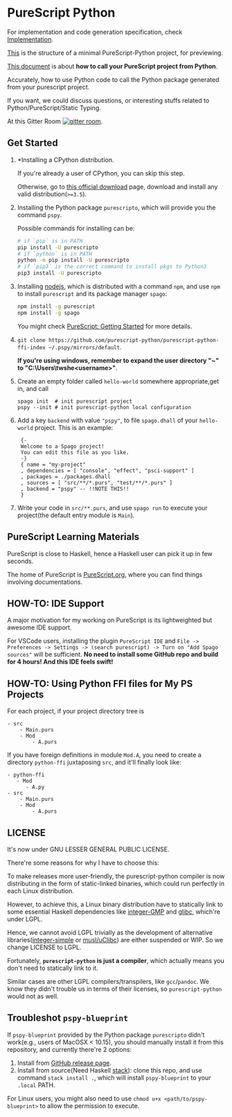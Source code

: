 
# PureScript Python

For implementation and code generation specification, check [Implementation](./Impl.md).

[This](https://github.com/purescript-python/example-hw) is the structure of a minimal PureScript-Python project, for previewing.

[This document](./Calling-PS-From-Python.md) is about **how to call your PureScript project from Python**.

Accurately, how to use Python code to call the Python package generated from your purescript project.

If you want, we could discuss questions, or interesting stuffs related to Python/PureScript/Static Typing.

At this Gitter Room [![gitter room](https://img.shields.io/badge/chat-Tagful&nbsp;Initial-Green.svg?style=flat)](https://gitter.im/reliable-python/community).



## Get Started

1. \*Installing a CPython distribution.

    If you're already a user of CPython, you can skip this step.
    
    Otherwise, go to [this official download](https://www.python.org/downloads/) page,
    download and install any valid distribution(`>=3.5`).

2. Installing the Python package `purescripto`, which will provide you the command `pspy`.

   Possible commands for installing can be:

   ```bash
   # if `pip` is in PATH
   pip install -U purescripto
   # if `python` is in PATH
   python -m pip install -U purescripto
   # if `pip3` is the correct command to install pkgs to Python3
   pip3 install -U purescripto
   ```

4. Installing [nodejs](https://nodejs.org/en/), which is distributed with a command `npm`, and use `npm` to install `purescript` and its package manager `spago`:
   ```bash
   npm install -g purescript
   npm install -g spago
   ```
   You might check [PureScript: Getting Started](https://github.com/purescript/documentation/blob/master/guides/Getting-Started.md) for more details.

5. `git clone https://github.com/purescript-python/purescript-python-ffi-index ~/.pspy/mirrors/default`.

    **If you're using windows, remember to expand the user directory "~" to "C:\Users\twshe\<username>"**.

6. Create an empty folder called `hello-world` somewhere appropriate,get in, and call
   ```
   spago init  # init purescript project
   pspy --init # init purescript-python local configuration
   ```

7. Add a key `backend` with value `"pspy"`, to file `spago.dhall` of your `hello-world` project. This is an example:
  
   ```dhall
    {-
    Welcome to a Spago project!
    You can edit this file as you like.
    -}
    { name = "my-project"
    , dependencies = [ "console", "effect", "psci-support" ]
    , packages = ./packages.dhall
    , sources = [ "src/**/*.purs", "test/**/*.purs" ]
    , backend = "pspy" -- !!NOTE THIS!!
    }
   ```

8. Write your code in `src/**.purs`, and use `spago run` to execute your project(the default entry module is `Main`).


## PureScript Learning Materials

PureScript is close to Haskell, hence a Haskell user can pick it up in few seconds.

The home of PureScript is [PureScript.org](http://www.purescript.org/), where you can find things involving documentations.


## HOW-TO: IDE Support

A major motivation for my working on PureScript is its lightweighted but awesome IDE support.

For VSCode users, installing the plugin `PureScript IDE` and `File -> Preferences -> Settings -> (search purescript) -> Turn on "Add Spago sources"` will be sufficient. **No need to install some GitHub repo and build for 4 hours! And this IDE feels swift!**

## HOW-TO: Using Python FFI files for My PS Projects

For each project,
if your project directory tree is

```
- src
    - Main.purs
    - Mod
        - A.purs
```

If you have foreign definitions in module `Mod.A`, you need to
create a directory `python-ffi` juxtaposing `src`, and it'll finally look like:

```
- python-ffi
   - Mod
      - A.py
- src
    - Main.purs
    - Mod
        - A.purs
```

## LICENSE

It's now under GNU LESSER GENERAL PUBLIC LICENSE.

There're some reasons for why I have to choose this:

To make releases more user-friendly, the purescript-python compiler is now distributing in the form of static-linked binaries, which could run perfectly in each Linux distribution.

However, to achieve this, a Linux binary distribution have to statically link to some essential Haskell dependencies like [integer-GMP](https://hackage.haskell.org/package/integer-gmp) and [glibc](https://www.gnu.org/software/libc), which're under LGPL.

Hence, we cannot avoid LGPL trivially as the development of
alternative libraries([integer-simple](https://hackage.haskell.org/package/integer-simple) or [musl/uClibc](https://github.com/redneb/ghc-alt-libc)) are either suspended or WIP. So we change LICENSE to LGPL.

Fortunately, **`purescript-python` is just a compiler**, which actually means you don't need to statically link to it.

Similar cases are other LGPL compilers/transpilers, like `gcc`/`pandoc`. We know they didn't trouble us in terms of their licenses, so `purescript-python` would not as well.


## Troubleshot `pspy-blueprint`

If `pspy-blueprint` provided by the Python package `purescripto` didn't work(e.g., users of MacOSX < 10.15), you should manually install it from this repository, and currently there're 2 options:

1. Install from [GitHub release page](https://github.com/purescript-python/purescript-python/releases).
2. Install from source(Need Haskell [stack](https://docs.haskellstack.org/en/stable/README)): clone this repo, and use command `stack install .`, which will install `pspy-blueprint` to your `.local` PATH.

For Linux users, you might also need to use `chmod u+x <path/to/pspy-blueprint>` to allow the permission to execute.
